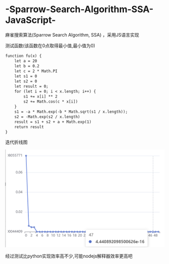 # -Sparrow-Search-Algorithm-SSA-JavaScript-

麻雀搜索算法(Sparrow Search Algorithm, SSA) ，采用JS语言实现

测试函数(该函数在0点取得最小值,最小值为0)

```
function fu(x) {
    let a = 20
    let b = 0.2
    let c = 2 * Math.PI
    let s1 = 0
    let s2 = 0
    let result = 0;
    for (let i = 0; i < x.length; i++) {
        s1 += x[i] ** 2
        s2 += Math.cos(c * x[i])
    }
    s1 = -a * Math.exp(-b * Math.sqrt(s1 / x.length));
    s2 = -Math.exp(s2 / x.length)
    result = s1 + s2 + a + Math.exp(1)
    return result
}
```

迭代折线图

![](https://github.com/laoxinH/-Sparrow-Search-Algorithm-SSA-JavaScript-/blob/main/image.png?raw=true)

经过测试比python实现效率高不少,可能nodejs解释器效率更高吧
